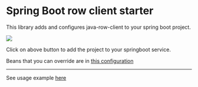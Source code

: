 # Spring Boot row client starter

This library adds and configures java-row-client to your spring boot project.

[![](https://jitpack.io/v/idioglossia/row-client-starter.svg)](https://jitpack.io/#idioglossia/row-client-starter)

Click on above button to add the project to your springboot service.

Beans that you can override are in [this configuration](https://github.com/idioglossia/row-client-starter/blob/master/src/main/java/lab/idioglossia/row/config/RowClientConfiguration.java)

---

See usage example [here](https://github.com/idioglossia/springboot-row-client-demo)
